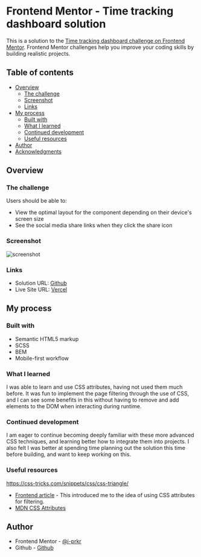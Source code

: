 # Frontend Mentor - Time tracking dashboard solution

This is a solution to the [Time tracking dashboard challenge on Frontend Mentor](https://www.frontendmentor.io/challenges/time-tracking-dashboard-UIQ7167Jw). Frontend Mentor challenges help you improve your coding skills by building realistic projects.

## Table of contents

- [Overview](#overview)
  - [The challenge](#the-challenge)
  - [Screenshot](#screenshot)
  - [Links](#links)
- [My process](#my-process)
  - [Built with](#built-with)
  - [What I learned](#what-i-learned)
  - [Continued development](#continued-development)
  - [Useful resources](#useful-resources)
- [Author](#author)
- [Acknowledgments](#acknowledgments)

## Overview

### The challenge

Users should be able to:

- View the optimal layout for the component depending on their device's screen size
- See the social media share links when they click the share icon

### Screenshot

![screenshot](./screenshot.jpg)

### Links

- Solution URL: [Github](https://github.com/i-prkr/time-tracking-dashboard)
- Live Site URL: [Vercel](https://time-tracking-dashboard-ebon-two.vercel.app/)

## My process

### Built with

- Semantic HTML5 markup
- SCSS
- BEM
- Mobile-first workflow

### What I learned

I was able to learn and use CSS attributes, having not used them much before. It was fun to implement the page filtering through the use of CSS, and I can see some benefits in this without having to remove and add elements to the DOM when interacting during runtime.

### Continued development

I am eager to continue becoming deeply familiar with these more advanced CSS techniques, and learning better how to integrate them into projects. I also felt I was better at spending time planning out the solution this time before building, and want to keep working on this.

### Useful resources

https://css-tricks.com/snippets/css/css-triangle/

- [Frontend article](https://www.frontendmentor.io/learning-paths/javascript-fundamentals-oR7g6-mTZ-/steps/66e0dd9a5832c087f234d6c0/article/read) - This introduced me to the idea of using CSS attributes for filtering.
- [MDN CSS Attributes](https://developer.mozilla.org/en-US/docs/Web/CSS/Attribute_selectors)

## Author

- Frontend Mentor - [@i-prkr](https://www.frontendmentor.io/profile/i-prkr)
- Github - [Github](https://github.com/i-prkr)
